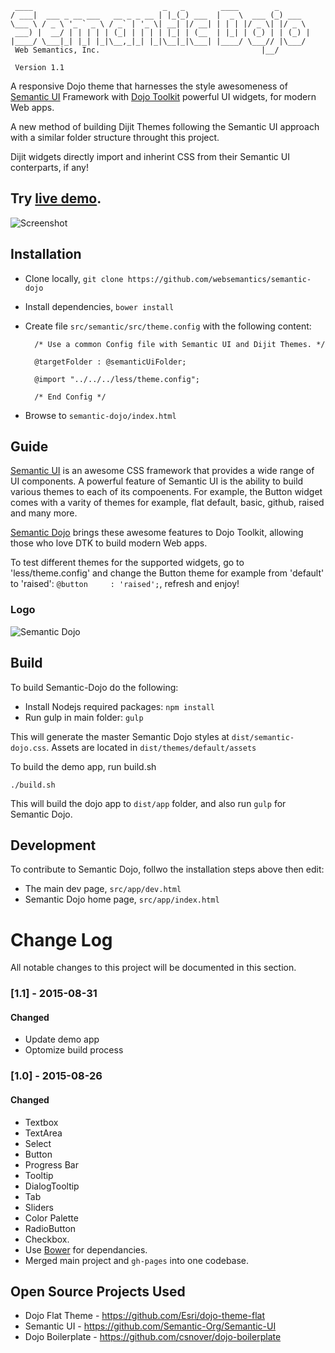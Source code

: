```
 ____                             _   _        ____        _       
/ ___|  ___ _ __ ___   __ _ _ __ | |_(_) ___  |  _ \  ___ (_) ___  
\___ \ / _ \ '_ ` _ \ / _` | '_ \| __| |/ __| | | | |/ _ \| |/ _ \ 
 ___) |  __/ | | | | | (_| | | | | |_| | (__  | |_| | (_) | | (_) |
|____/ \___|_| |_| |_|\__,_|_| |_|\__|_|\___| |____/ \___// |\___/ 
 Web Semantics, Inc.                                    |__/       

 Version 1.1
```

A responsive Dojo theme that harnesses the style awesomeness of [Semantic UI](http://semantic-ui.com/) Framework with [Dojo Toolkit](https://dojotoolkit.org/) powerful UI widgets, for modern Web apps.

A new method of building Dijit Themes following the Semantic UI approach with a similar folder structure throught this project.

Dijit widgets directly import and inherint CSS from their Semantic UI conterparts, if any!

Try [live demo](http://websemantics.github.io/semantic-dojo).
------
![Screenshot](https://raw.githubusercontent.com/websemantics/semantic-dojo/master/src/app/resources/img/screenshot.png "Screenshot")

## Installation

- Clone locally, `git clone https://github.com/websemantics/semantic-dojo`
- Install dependencies, `bower install`
- Create file `src/semantic/src/theme.config` with the following content:

		/* Use a common Config file with Semantic UI and Dijit Themes. */
	
		@targetFolder : @semanticUiFolder; 
		
		@import "../../../less/theme.config";
		
		/* End Config */

- Browse to `semantic-dojo/index.html`

## Guide

[Semantic UI](http://semantic-ui.com/) is an awesome CSS framework that provides a wide range of UI components. A powerful feature of Semantic UI is the ability to build various themes to each of its compoenents. For example, the Button widget comes with a varity of themes for example, flat default, basic, github, raised and many more. 

[Semantic Dojo](https://github.com/websemantics/semantic-dojo) brings these awesome features to Dojo Toolkit, allowing those who love DTK to build modern Web apps.

To test different themes for the supported widgets, go to 'less/theme.config' and change the Button theme for example from 'default' to 'raised': `@button     : 'raised';`, refresh and enjoy!

### Logo

![Semantic Dojo](https://raw.githubusercontent.com/websemantics/semantic-dojo/master/src/app/resources/img/logo.png "Semantic Dojo")

## Build

To build Semantic-Dojo do the following:

- Install Nodejs required packages: `npm install`
- Run gulp in main folder: `gulp`

This will generate the master Semantic Dojo styles at `dist/semantic-dojo.css`. Assets are located in `dist/themes/default/assets`

To build the demo app, run build.sh

`./build.sh`

This will build the dojo app to `dist/app` folder, and also run `gulp` for Semantic Dojo.

## Development

To contribute to Semantic Dojo, follwo the installation steps above then edit:
- The main dev page, `src/app/dev.html`
- Semantic Dojo home page, `src/app/index.html`

# Change Log
All notable changes to this project will be documented in this section.

### [1.1] - 2015-08-31
#### Changed
- Update demo app
- Optomize build process

### [1.0] - 2015-08-26
#### Changed
- Textbox
- TextArea
- Select
- Button
- Progress Bar
- Tooltip
- DialogTooltip
- Tab
- Sliders
- Color Palette
- RadioButton
- Checkbox.
- Use [Bower](http://bower.io/) for dependancies.
- Merged main project and `gh-pages` into one codebase.

## Open Source Projects Used

* Dojo Flat Theme - https://github.com/Esri/dojo-theme-flat
* Semantic UI - https://github.com/Semantic-Org/Semantic-UI
* Dojo Boilerplate - https://github.com/csnover/dojo-boilerplate
